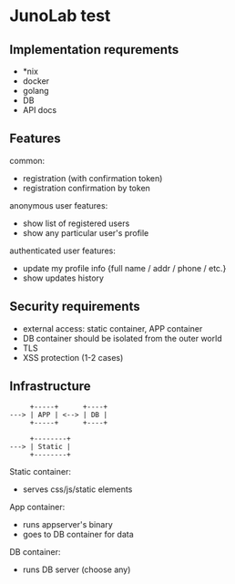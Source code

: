 # JunoLab test


## Implementation requrements

- <any> *nix
- docker
- golang
- <any> DB
- API docs


## Features

common:
- registration (with confirmation token)
- registration confirmation by token

anonymous user features:
- show list of registered users
- show any particular user's profile

authenticated user features:
- update my profile info {full name / addr / phone / etc.}
- show updates history


## Security requirements

- external access: static container, APP container
- DB container should be isolated from the outer world
- TLS
- XSS protection (1-2 cases)


## Infrastructure

```
     +-----+      +----+
---> | APP | <--> | DB |
     +-----+      +----+

     +--------+
---> | Static |
     +--------+
```

Static container:
- serves css/js/static elements

App container:
- runs appserver's binary
- goes to DB container for data

DB container:
- runs DB server (choose any)
